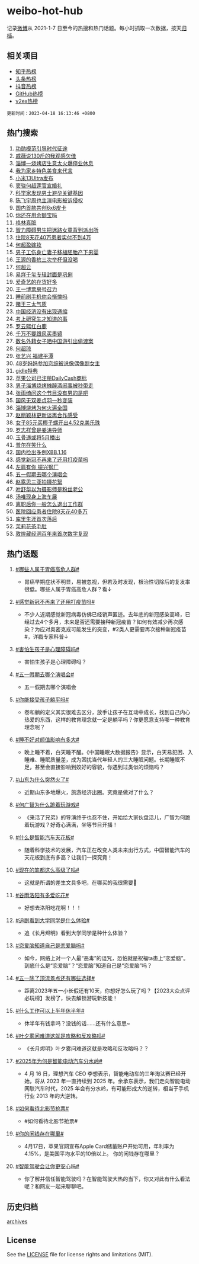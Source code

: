 # weibo-hot-hub

记录[微博](https://www.weibo.com)从 2021-1-7 日至今的热搜和热门话题。每小时抓取一次数据，按天[归档](archives)。

## 相关项目

- [知乎热榜](https://github.com/lonnyzhang423/zhihu-hot-hub)
- [头条热榜](https://github.com/lonnyzhang423/toutiao-hot-hub)
- [抖音热榜](https://github.com/lonnyzhang423/douyin-hot-hub)
- [GitHub热榜](https://github.com/lonnyzhang423/github-hot-hub)
- [v2ex热榜](https://github.com/lonnyzhang423/v2ex-hot-hub)


`更新时间：2023-04-18 16:13:46 +0800`

## 热门搜索

1. [功勋模范引导时代征途](https://m.weibo.cn/search?containerid=100103type%3D1%26t%3D10%26q%3D%23%E5%8A%9F%E5%8B%8B%E6%A8%A1%E8%8C%83%E5%BC%95%E5%AF%BC%E6%97%B6%E4%BB%A3%E5%BE%81%E9%80%94%23&stream_entry_id=51&isnewpage=1&extparam=seat%3D1%26stream_entry_id%3D51%26pos%3D0%26dgr%3D0%26c_type%3D51%26filter_type%3Drealtimehot%26cate%3D10103%26display_time%3D1681805625%26pre_seqid%3D168180562513292715562&luicode=10000011&lfid=106003type%253D25%2526t%253D3%2526disable_hot%253D1%2526filter_type%253Drealtimehot)
1. [戚薇说130斤的我观感欠佳](https://m.weibo.cn/search?containerid=100103type%3D1%26t%3D10%26q%3D%23%E6%88%9A%E8%96%87%E8%AF%B4130%E6%96%A4%E7%9A%84%E6%88%91%E8%A7%82%E6%84%9F%E6%AC%A0%E4%BD%B3%23&stream_entry_id=31&isnewpage=1&extparam=seat%3D1%26stream_entry_id%3D31%26realpos%3D1%26q%3D%2523%25E6%2588%259A%25E8%2596%2587%25E8%25AF%25B4130%25E6%2596%25A4%25E7%259A%2584%25E6%2588%2591%25E8%25A7%2582%25E6%2584%259F%25E6%25AC%25A0%25E4%25BD%25B3%2523%26dgr%3D0%26c_type%3D31%26filter_type%3Drealtimehot%26cate%3D5001%26lcate%3D5001%26pos%3D0%26band_rank%3D1%26flag%3D2%26display_time%3D1681805625%26pre_seqid%3D168180562513292715562&luicode=10000011&lfid=106003type%253D25%2526t%253D3%2526disable_hot%253D1%2526filter_type%253Drealtimehot)
1. [淄博一烧烤店生意太火爆停业休息](https://m.weibo.cn/search?containerid=100103type%3D1%26t%3D10%26q%3D%23%E6%B7%84%E5%8D%9A%E4%B8%80%E7%83%A7%E7%83%A4%E5%BA%97%E7%94%9F%E6%84%8F%E5%A4%AA%E7%81%AB%E7%88%86%E5%81%9C%E4%B8%9A%E4%BC%91%E6%81%AF%23&stream_entry_id=31&isnewpage=1&extparam=seat%3D1%26stream_entry_id%3D31%26realpos%3D2%26q%3D%2523%25E6%25B7%2584%25E5%258D%259A%25E4%25B8%2580%25E7%2583%25A7%25E7%2583%25A4%25E5%25BA%2597%25E7%2594%259F%25E6%2584%258F%25E5%25A4%25AA%25E7%2581%25AB%25E7%2588%2586%25E5%2581%259C%25E4%25B8%259A%25E4%25BC%2591%25E6%2581%25AF%2523%26dgr%3D0%26c_type%3D31%26filter_type%3Drealtimehot%26cate%3D5001%26lcate%3D5001%26pos%3D1%26band_rank%3D2%26flag%3D1%26display_time%3D1681805625%26pre_seqid%3D168180562513292715562&luicode=10000011&lfid=106003type%253D25%2526t%253D3%2526disable_hot%253D1%2526filter_type%253Drealtimehot)
1. [我为家乡特色美食来代言](https://m.weibo.cn/search?containerid=100103type%3D1%26t%3D10%26q%3D%23%E6%88%91%E4%B8%BA%E5%AE%B6%E4%B9%A1%E7%89%B9%E8%89%B2%E7%BE%8E%E9%A3%9F%E6%9D%A5%E4%BB%A3%E8%A8%80%23&stream_entry_id=31&isnewpage=1&extparam=seat%3D1%26stream_entry_id%3D31%26realpos%3D3%26q%3D%2523%25E6%2588%2591%25E4%25B8%25BA%25E5%25AE%25B6%25E4%25B9%25A1%25E7%2589%25B9%25E8%2589%25B2%25E7%25BE%258E%25E9%25A3%259F%25E6%259D%25A5%25E4%25BB%25A3%25E8%25A8%2580%2523%26dgr%3D0%26c_type%3D31%26filter_type%3Drealtimehot%26cate%3D5001%26lcate%3D5001%26pos%3D2%26band_rank%3D3%26flag%3D0%26display_time%3D1681805625%26pre_seqid%3D168180562513292715562&luicode=10000011&lfid=106003type%253D25%2526t%253D3%2526disable_hot%253D1%2526filter_type%253Drealtimehot)
1. [小米13Ultra发布](https://m.weibo.cn/search?containerid=100103type%3D1%26t%3D10%26q%3D%23%E5%B0%8F%E7%B1%B313Ultra%E5%8F%91%E5%B8%83%23&stream_entry_id=31&isnewpage=1&extparam=seat%3D1%26stream_entry_id%3D31%26adid%3D186473%26q%3D%2523%25E5%25B0%258F%25E7%25B1%25B313Ultra%25E5%258F%2591%25E5%25B8%2583%2523%26dgr%3D0%26c_type%3D31%26filter_type%3Drealtimehot%26cate%3D5001%26topic_ad%3D1%26lcate%3D5001%26pos%3D3%26band_rank%3D4%26display_time%3D1681805625%26pre_seqid%3D168180562513292715562&luicode=10000011&lfid=106003type%253D25%2526t%253D3%2526disable_hot%253D1%2526filter_type%253Drealtimehot)
1. [窦骁何超莲官宣婚礼](https://m.weibo.cn/search?containerid=100103type%3D1%26t%3D10%26q%3D%23%E7%AA%A6%E9%AA%81%E4%BD%95%E8%B6%85%E8%8E%B2%E5%AE%98%E5%AE%A3%E5%A9%9A%E7%A4%BC%23&stream_entry_id=31&isnewpage=1&extparam=seat%3D1%26stream_entry_id%3D31%26realpos%3D4%26q%3D%2523%25E7%25AA%25A6%25E9%25AA%2581%25E4%25BD%2595%25E8%25B6%2585%25E8%258E%25B2%25E5%25AE%2598%25E5%25AE%25A3%25E5%25A9%259A%25E7%25A4%25BC%2523%26dgr%3D0%26c_type%3D31%26filter_type%3Drealtimehot%26cate%3D5001%26lcate%3D5001%26pos%3D4%26band_rank%3D4%26flag%3D16%26display_time%3D1681805625%26pre_seqid%3D168180562513292715562&luicode=10000011&lfid=106003type%253D25%2526t%253D3%2526disable_hot%253D1%2526filter_type%253Drealtimehot)
1. [科学家发现男士避孕关键基因](https://m.weibo.cn/search?containerid=100103type%3D1%26t%3D10%26q%3D%23%E7%A7%91%E5%AD%A6%E5%AE%B6%E5%8F%91%E7%8E%B0%E7%94%B7%E5%A3%AB%E9%81%BF%E5%AD%95%E5%85%B3%E9%94%AE%E5%9F%BA%E5%9B%A0%23&stream_entry_id=31&isnewpage=1&extparam=seat%3D1%26stream_entry_id%3D31%26realpos%3D5%26q%3D%2523%25E7%25A7%2591%25E5%25AD%25A6%25E5%25AE%25B6%25E5%258F%2591%25E7%258E%25B0%25E7%2594%25B7%25E5%25A3%25AB%25E9%2581%25BF%25E5%25AD%2595%25E5%2585%25B3%25E9%2594%25AE%25E5%259F%25BA%25E5%259B%25A0%2523%26dgr%3D0%26c_type%3D31%26filter_type%3Drealtimehot%26cate%3D5001%26lcate%3D5001%26pos%3D5%26band_rank%3D5%26flag%3D1%26display_time%3D1681805625%26pre_seqid%3D168180562513292715562&luicode=10000011&lfid=106003type%253D25%2526t%253D3%2526disable_hot%253D1%2526filter_type%253Drealtimehot)
1. [陈飞宇周也主演电影被诉侵权](https://m.weibo.cn/search?containerid=100103type%3D1%26t%3D10%26q%3D%23%E9%99%88%E9%A3%9E%E5%AE%87%E5%91%A8%E4%B9%9F%E4%B8%BB%E6%BC%94%E7%94%B5%E5%BD%B1%E8%A2%AB%E8%AF%89%E4%BE%B5%E6%9D%83%23&stream_entry_id=31&isnewpage=1&extparam=seat%3D1%26stream_entry_id%3D31%26realpos%3D6%26q%3D%2523%25E9%2599%2588%25E9%25A3%259E%25E5%25AE%2587%25E5%2591%25A8%25E4%25B9%259F%25E4%25B8%25BB%25E6%25BC%2594%25E7%2594%25B5%25E5%25BD%25B1%25E8%25A2%25AB%25E8%25AF%2589%25E4%25BE%25B5%25E6%259D%2583%2523%26dgr%3D0%26c_type%3D31%26filter_type%3Drealtimehot%26cate%3D5001%26lcate%3D5001%26pos%3D6%26band_rank%3D6%26flag%3D1%26display_time%3D1681805625%26pre_seqid%3D168180562513292715562&luicode=10000011&lfid=106003type%253D25%2526t%253D3%2526disable_hot%253D1%2526filter_type%253Drealtimehot)
1. [国内首款共创6x6皮卡](https://m.weibo.cn/search?containerid=100103type%3D1%26t%3D10%26q%3D%23%E5%9B%BD%E5%86%85%E9%A6%96%E6%AC%BE%E5%85%B1%E5%88%9B6x6%E7%9A%AE%E5%8D%A1%23&stream_entry_id=31&isnewpage=1&extparam=seat%3D1%26stream_entry_id%3D31%26adid%3D186613%26q%3D%2523%25E5%259B%25BD%25E5%2586%2585%25E9%25A6%2596%25E6%25AC%25BE%25E5%2585%25B1%25E5%2588%259B6x6%25E7%259A%25AE%25E5%258D%25A1%2523%26dgr%3D0%26c_type%3D31%26filter_type%3Drealtimehot%26cate%3D5001%26topic_ad%3D1%26lcate%3D5001%26pos%3D7%26band_rank%3D7%26display_time%3D1681805625%26pre_seqid%3D168180562513292715562&luicode=10000011&lfid=106003type%253D25%2526t%253D3%2526disable_hot%253D1%2526filter_type%253Drealtimehot)
1. [你还在用余额宝吗](https://m.weibo.cn/search?containerid=100103type%3D1%26t%3D10%26q%3D%23%E4%BD%A0%E8%BF%98%E5%9C%A8%E7%94%A8%E4%BD%99%E9%A2%9D%E5%AE%9D%E5%90%97%23&stream_entry_id=31&isnewpage=1&extparam=seat%3D1%26stream_entry_id%3D31%26realpos%3D7%26q%3D%2523%25E4%25BD%25A0%25E8%25BF%2598%25E5%259C%25A8%25E7%2594%25A8%25E4%25BD%2599%25E9%25A2%259D%25E5%25AE%259D%25E5%2590%2597%2523%26dgr%3D0%26c_type%3D31%26filter_type%3Drealtimehot%26cate%3D5001%26lcate%3D5001%26pos%3D8%26band_rank%3D7%26flag%3D0%26display_time%3D1681805625%26pre_seqid%3D168180562513292715562&luicode=10000011&lfid=106003type%253D25%2526t%253D3%2526disable_hot%253D1%2526filter_type%253Drealtimehot)
1. [格林真脏](https://m.weibo.cn/search?containerid=100103type%3D1%26t%3D10%26q%3D%E6%A0%BC%E6%9E%97%E7%9C%9F%E8%84%8F&stream_entry_id=31&isnewpage=1&extparam=seat%3D1%26stream_entry_id%3D31%26realpos%3D8%26q%3D%25E6%25A0%25BC%25E6%259E%2597%25E7%259C%259F%25E8%2584%258F%26dgr%3D0%26c_type%3D31%26filter_type%3Drealtimehot%26cate%3D5001%26lcate%3D5001%26pos%3D9%26band_rank%3D8%26flag%3D0%26display_time%3D1681805625%26pre_seqid%3D168180562513292715562&luicode=10000011&lfid=106003type%253D25%2526t%253D3%2526disable_hot%253D1%2526filter_type%253Drealtimehot)
1. [智力障碍男生把迷路女童背到派出所](https://m.weibo.cn/search?containerid=100103type%3D1%26t%3D10%26q%3D%23%E6%99%BA%E5%8A%9B%E9%9A%9C%E7%A2%8D%E7%94%B7%E7%94%9F%E6%8A%8A%E8%BF%B7%E8%B7%AF%E5%A5%B3%E7%AB%A5%E8%83%8C%E5%88%B0%E6%B4%BE%E5%87%BA%E6%89%80%23&stream_entry_id=31&isnewpage=1&extparam=seat%3D1%26stream_entry_id%3D31%26realpos%3D9%26q%3D%2523%25E6%2599%25BA%25E5%258A%259B%25E9%259A%259C%25E7%25A2%258D%25E7%2594%25B7%25E7%2594%259F%25E6%258A%258A%25E8%25BF%25B7%25E8%25B7%25AF%25E5%25A5%25B3%25E7%25AB%25A5%25E8%2583%258C%25E5%2588%25B0%25E6%25B4%25BE%25E5%2587%25BA%25E6%2589%2580%2523%26dgr%3D0%26c_type%3D31%26filter_type%3Drealtimehot%26cate%3D5001%26lcate%3D5001%26pos%3D10%26band_rank%3D9%26flag%3D1%26display_time%3D1681805625%26pre_seqid%3D168180562513292715562&luicode=10000011&lfid=106003type%253D25%2526t%253D3%2526disable_hot%253D1%2526filter_type%253Drealtimehot)
1. [住院8天花40万患者实付不到4万](https://m.weibo.cn/search?containerid=100103type%3D1%26t%3D10%26q%3D%23%E4%BD%8F%E9%99%A28%E5%A4%A9%E8%8A%B140%E4%B8%87%E6%82%A3%E8%80%85%E5%AE%9E%E4%BB%98%E4%B8%8D%E5%88%B04%E4%B8%87%23&stream_entry_id=31&isnewpage=1&extparam=seat%3D1%26stream_entry_id%3D31%26realpos%3D10%26q%3D%2523%25E4%25BD%258F%25E9%2599%25A28%25E5%25A4%25A9%25E8%258A%25B140%25E4%25B8%2587%25E6%2582%25A3%25E8%2580%2585%25E5%25AE%259E%25E4%25BB%2598%25E4%25B8%258D%25E5%2588%25B04%25E4%25B8%2587%2523%26dgr%3D0%26c_type%3D31%26filter_type%3Drealtimehot%26cate%3D5001%26lcate%3D5001%26pos%3D11%26band_rank%3D10%26flag%3D1%26display_time%3D1681805625%26pre_seqid%3D168180562513292715562&luicode=10000011&lfid=106003type%253D25%2526t%253D3%2526disable_hot%253D1%2526filter_type%253Drealtimehot)
1. [何超盈嫁妆](https://m.weibo.cn/search?containerid=100103type%3D1%26t%3D10%26q%3D%E4%BD%95%E8%B6%85%E7%9B%88%E5%AB%81%E5%A6%86&stream_entry_id=31&isnewpage=1&extparam=seat%3D1%26stream_entry_id%3D31%26realpos%3D11%26q%3D%25E4%25BD%2595%25E8%25B6%2585%25E7%259B%2588%25E5%25AB%2581%25E5%25A6%2586%26dgr%3D0%26c_type%3D31%26filter_type%3Drealtimehot%26cate%3D5001%26lcate%3D5001%26pos%3D12%26band_rank%3D11%26flag%3D1%26display_time%3D1681805625%26pre_seqid%3D168180562513292715562&luicode=10000011&lfid=106003type%253D25%2526t%253D3%2526disable_hot%253D1%2526filter_type%253Drealtimehot)
1. [男子工伤身亡妻子移植胚胎产下男婴](https://m.weibo.cn/search?containerid=100103type%3D1%26t%3D10%26q%3D%23%E7%94%B7%E5%AD%90%E5%B7%A5%E4%BC%A4%E8%BA%AB%E4%BA%A1%E5%A6%BB%E5%AD%90%E7%A7%BB%E6%A4%8D%E8%83%9A%E8%83%8E%E4%BA%A7%E4%B8%8B%E7%94%B7%E5%A9%B4%23&stream_entry_id=31&isnewpage=1&extparam=seat%3D1%26stream_entry_id%3D31%26realpos%3D12%26q%3D%2523%25E7%2594%25B7%25E5%25AD%2590%25E5%25B7%25A5%25E4%25BC%25A4%25E8%25BA%25AB%25E4%25BA%25A1%25E5%25A6%25BB%25E5%25AD%2590%25E7%25A7%25BB%25E6%25A4%258D%25E8%2583%259A%25E8%2583%258E%25E4%25BA%25A7%25E4%25B8%258B%25E7%2594%25B7%25E5%25A9%25B4%2523%26dgr%3D0%26c_type%3D31%26filter_type%3Drealtimehot%26cate%3D5001%26lcate%3D5001%26pos%3D13%26band_rank%3D12%26flag%3D1%26display_time%3D1681805625%26pre_seqid%3D168180562513292715562&luicode=10000011&lfid=106003type%253D25%2526t%253D3%2526disable_hot%253D1%2526filter_type%253Drealtimehot)
1. [王源的香槟三次举杯但没喝](https://m.weibo.cn/search?containerid=100103type%3D1%26t%3D10%26q%3D%23%E7%8E%8B%E6%BA%90%E7%9A%84%E9%A6%99%E6%A7%9F%E4%B8%89%E6%AC%A1%E4%B8%BE%E6%9D%AF%E4%BD%86%E6%B2%A1%E5%96%9D%23&stream_entry_id=31&isnewpage=1&extparam=seat%3D1%26stream_entry_id%3D31%26realpos%3D13%26q%3D%2523%25E7%258E%258B%25E6%25BA%2590%25E7%259A%2584%25E9%25A6%2599%25E6%25A7%259F%25E4%25B8%2589%25E6%25AC%25A1%25E4%25B8%25BE%25E6%259D%25AF%25E4%25BD%2586%25E6%25B2%25A1%25E5%2596%259D%2523%26dgr%3D0%26c_type%3D31%26filter_type%3Drealtimehot%26cate%3D5001%26lcate%3D5001%26pos%3D14%26band_rank%3D13%26flag%3D1%26display_time%3D1681805625%26pre_seqid%3D168180562513292715562&luicode=10000011&lfid=106003type%253D25%2526t%253D3%2526disable_hot%253D1%2526filter_type%253Drealtimehot)
1. [何超云](https://m.weibo.cn/search?containerid=100103type%3D1%26t%3D10%26q%3D%E4%BD%95%E8%B6%85%E4%BA%91&stream_entry_id=31&isnewpage=1&extparam=seat%3D1%26stream_entry_id%3D31%26realpos%3D14%26q%3D%25E4%25BD%2595%25E8%25B6%2585%25E4%25BA%2591%26dgr%3D0%26c_type%3D31%26filter_type%3Drealtimehot%26cate%3D5001%26lcate%3D5001%26pos%3D15%26band_rank%3D14%26flag%3D1%26display_time%3D1681805625%26pre_seqid%3D168180562513292715562&luicode=10000011&lfid=106003type%253D25%2526t%253D3%2526disable_hot%253D1%2526filter_type%253Drealtimehot)
1. [易烊千玺专辑封面是巩俐](https://m.weibo.cn/search?containerid=100103type%3D1%26t%3D10%26q%3D%23%E6%98%93%E7%83%8A%E5%8D%83%E7%8E%BA%E4%B8%93%E8%BE%91%E5%B0%81%E9%9D%A2%E6%98%AF%E5%B7%A9%E4%BF%90%23&stream_entry_id=31&isnewpage=1&extparam=seat%3D1%26stream_entry_id%3D31%26realpos%3D15%26q%3D%2523%25E6%2598%2593%25E7%2583%258A%25E5%258D%2583%25E7%258E%25BA%25E4%25B8%2593%25E8%25BE%2591%25E5%25B0%2581%25E9%259D%25A2%25E6%2598%25AF%25E5%25B7%25A9%25E4%25BF%2590%2523%26dgr%3D0%26c_type%3D31%26filter_type%3Drealtimehot%26cate%3D5001%26lcate%3D5001%26pos%3D16%26band_rank%3D15%26flag%3D0%26display_time%3D1681805625%26pre_seqid%3D168180562513292715562&luicode=10000011&lfid=106003type%253D25%2526t%253D3%2526disable_hot%253D1%2526filter_type%253Drealtimehot)
1. [爱奇艺的存货好多](https://m.weibo.cn/search?containerid=100103type%3D1%26t%3D10%26q%3D%23%E7%88%B1%E5%A5%87%E8%89%BA%E7%9A%84%E5%AD%98%E8%B4%A7%E5%A5%BD%E5%A4%9A%23&stream_entry_id=31&isnewpage=1&extparam=seat%3D1%26stream_entry_id%3D31%26realpos%3D16%26q%3D%2523%25E7%2588%25B1%25E5%25A5%2587%25E8%2589%25BA%25E7%259A%2584%25E5%25AD%2598%25E8%25B4%25A7%25E5%25A5%25BD%25E5%25A4%259A%2523%26dgr%3D0%26c_type%3D31%26filter_type%3Drealtimehot%26cate%3D5001%26lcate%3D5001%26pos%3D17%26band_rank%3D16%26flag%3D1%26display_time%3D1681805625%26pre_seqid%3D168180562513292715562&luicode=10000011&lfid=106003type%253D25%2526t%253D3%2526disable_hot%253D1%2526filter_type%253Drealtimehot)
1. [王一博票房号召力](https://m.weibo.cn/search?containerid=100103type%3D1%26t%3D10%26q%3D%23%E7%8E%8B%E4%B8%80%E5%8D%9A%E7%A5%A8%E6%88%BF%E5%8F%B7%E5%8F%AC%E5%8A%9B%23&stream_entry_id=31&isnewpage=1&extparam=seat%3D1%26stream_entry_id%3D31%26realpos%3D17%26q%3D%2523%25E7%258E%258B%25E4%25B8%2580%25E5%258D%259A%25E7%25A5%25A8%25E6%2588%25BF%25E5%258F%25B7%25E5%258F%25AC%25E5%258A%259B%2523%26dgr%3D0%26c_type%3D31%26filter_type%3Drealtimehot%26cate%3D5001%26lcate%3D5001%26pos%3D18%26band_rank%3D17%26flag%3D1%26display_time%3D1681805625%26pre_seqid%3D168180562513292715562&luicode=10000011&lfid=106003type%253D25%2526t%253D3%2526disable_hot%253D1%2526filter_type%253Drealtimehot)
1. [睡前刷手机你会惭愧吗](https://m.weibo.cn/search?containerid=100103type%3D1%26t%3D10%26q%3D%23%E7%9D%A1%E5%89%8D%E5%88%B7%E6%89%8B%E6%9C%BA%E4%BD%A0%E4%BC%9A%E6%83%AD%E6%84%A7%E5%90%97%23&stream_entry_id=31&isnewpage=1&extparam=seat%3D1%26stream_entry_id%3D31%26realpos%3D18%26q%3D%2523%25E7%259D%25A1%25E5%2589%258D%25E5%2588%25B7%25E6%2589%258B%25E6%259C%25BA%25E4%25BD%25A0%25E4%25BC%259A%25E6%2583%25AD%25E6%2584%25A7%25E5%2590%2597%2523%26dgr%3D0%26c_type%3D31%26filter_type%3Drealtimehot%26cate%3D5001%26lcate%3D5001%26pos%3D19%26band_rank%3D18%26flag%3D1%26display_time%3D1681805625%26pre_seqid%3D168180562513292715562&luicode=10000011&lfid=106003type%253D25%2526t%253D3%2526disable_hot%253D1%2526filter_type%253Drealtimehot)
1. [赌王三太气质](https://m.weibo.cn/search?containerid=100103type%3D1%26t%3D10%26q%3D%E8%B5%8C%E7%8E%8B%E4%B8%89%E5%A4%AA%E6%B0%94%E8%B4%A8&stream_entry_id=31&isnewpage=1&extparam=seat%3D1%26stream_entry_id%3D31%26realpos%3D19%26q%3D%25E8%25B5%258C%25E7%258E%258B%25E4%25B8%2589%25E5%25A4%25AA%25E6%25B0%2594%25E8%25B4%25A8%26dgr%3D0%26c_type%3D31%26filter_type%3Drealtimehot%26cate%3D5001%26lcate%3D5001%26pos%3D20%26band_rank%3D19%26flag%3D2%26display_time%3D1681805625%26pre_seqid%3D168180562513292715562&luicode=10000011&lfid=106003type%253D25%2526t%253D3%2526disable_hot%253D1%2526filter_type%253Drealtimehot)
1. [中国经济没有出现通缩](https://m.weibo.cn/search?containerid=100103type%3D1%26t%3D10%26q%3D%23%E4%B8%AD%E5%9B%BD%E7%BB%8F%E6%B5%8E%E6%B2%A1%E6%9C%89%E5%87%BA%E7%8E%B0%E9%80%9A%E7%BC%A9%23&stream_entry_id=31&isnewpage=1&extparam=seat%3D1%26stream_entry_id%3D31%26realpos%3D20%26q%3D%2523%25E4%25B8%25AD%25E5%259B%25BD%25E7%25BB%258F%25E6%25B5%258E%25E6%25B2%25A1%25E6%259C%2589%25E5%2587%25BA%25E7%258E%25B0%25E9%2580%259A%25E7%25BC%25A9%2523%26dgr%3D0%26c_type%3D31%26filter_type%3Drealtimehot%26cate%3D5001%26lcate%3D5001%26pos%3D21%26band_rank%3D20%26flag%3D1%26display_time%3D1681805625%26pre_seqid%3D168180562513292715562&luicode=10000011&lfid=106003type%253D25%2526t%253D3%2526disable_hot%253D1%2526filter_type%253Drealtimehot)
1. [考上研究生才知道的事](https://m.weibo.cn/search?containerid=100103type%3D1%26t%3D10%26q%3D%23%E8%80%83%E4%B8%8A%E7%A0%94%E7%A9%B6%E7%94%9F%E6%89%8D%E7%9F%A5%E9%81%93%E7%9A%84%E4%BA%8B%23&stream_entry_id=31&isnewpage=1&extparam=seat%3D1%26stream_entry_id%3D31%26realpos%3D21%26q%3D%2523%25E8%2580%2583%25E4%25B8%258A%25E7%25A0%2594%25E7%25A9%25B6%25E7%2594%259F%25E6%2589%258D%25E7%259F%25A5%25E9%2581%2593%25E7%259A%2584%25E4%25BA%258B%2523%26dgr%3D0%26c_type%3D31%26filter_type%3Drealtimehot%26cate%3D5001%26lcate%3D5001%26pos%3D22%26band_rank%3D21%26flag%3D1%26display_time%3D1681805625%26pre_seqid%3D168180562513292715562&luicode=10000011&lfid=106003type%253D25%2526t%253D3%2526disable_hot%253D1%2526filter_type%253Drealtimehot)
1. [罗云熙扛白鹿](https://m.weibo.cn/search?containerid=100103type%3D1%26t%3D10%26q%3D%23%E7%BD%97%E4%BA%91%E7%86%99%E6%89%9B%E7%99%BD%E9%B9%BF%23&stream_entry_id=31&isnewpage=1&extparam=seat%3D1%26stream_entry_id%3D31%26realpos%3D22%26q%3D%2523%25E7%25BD%2597%25E4%25BA%2591%25E7%2586%2599%25E6%2589%259B%25E7%2599%25BD%25E9%25B9%25BF%2523%26dgr%3D0%26c_type%3D31%26filter_type%3Drealtimehot%26cate%3D5001%26lcate%3D5001%26pos%3D23%26band_rank%3D22%26flag%3D1%26display_time%3D1681805625%26pre_seqid%3D168180562513292715562&luicode=10000011&lfid=106003type%253D25%2526t%253D3%2526disable_hot%253D1%2526filter_type%253Drealtimehot)
1. [千万不要跟风买墨镜](https://m.weibo.cn/search?containerid=100103type%3D1%26t%3D10%26q%3D%23%E5%8D%83%E4%B8%87%E4%B8%8D%E8%A6%81%E8%B7%9F%E9%A3%8E%E4%B9%B0%E5%A2%A8%E9%95%9C%23&stream_entry_id=31&isnewpage=1&extparam=seat%3D1%26stream_entry_id%3D31%26realpos%3D23%26q%3D%2523%25E5%258D%2583%25E4%25B8%2587%25E4%25B8%258D%25E8%25A6%2581%25E8%25B7%259F%25E9%25A3%258E%25E4%25B9%25B0%25E5%25A2%25A8%25E9%2595%259C%2523%26dgr%3D0%26c_type%3D31%26filter_type%3Drealtimehot%26cate%3D5001%26lcate%3D5001%26pos%3D24%26band_rank%3D23%26flag%3D1%26display_time%3D1681805625%26pre_seqid%3D168180562513292715562&luicode=10000011&lfid=106003type%253D25%2526t%253D3%2526disable_hot%253D1%2526filter_type%253Drealtimehot)
1. [数名外籍女子晒中国游引出偷渡案](https://m.weibo.cn/search?containerid=100103type%3D1%26t%3D10%26q%3D%23%E6%95%B0%E5%90%8D%E5%A4%96%E7%B1%8D%E5%A5%B3%E5%AD%90%E6%99%92%E4%B8%AD%E5%9B%BD%E6%B8%B8%E5%BC%95%E5%87%BA%E5%81%B7%E6%B8%A1%E6%A1%88%23&stream_entry_id=31&isnewpage=1&extparam=seat%3D1%26stream_entry_id%3D31%26realpos%3D24%26q%3D%2523%25E6%2595%25B0%25E5%2590%258D%25E5%25A4%2596%25E7%25B1%258D%25E5%25A5%25B3%25E5%25AD%2590%25E6%2599%2592%25E4%25B8%25AD%25E5%259B%25BD%25E6%25B8%25B8%25E5%25BC%2595%25E5%2587%25BA%25E5%2581%25B7%25E6%25B8%25A1%25E6%25A1%2588%2523%26dgr%3D0%26c_type%3D31%26filter_type%3Drealtimehot%26cate%3D5001%26lcate%3D5001%26pos%3D25%26band_rank%3D24%26flag%3D0%26display_time%3D1681805625%26pre_seqid%3D168180562513292715562&luicode=10000011&lfid=106003type%253D25%2526t%253D3%2526disable_hot%253D1%2526filter_type%253Drealtimehot)
1. [何超琼](https://m.weibo.cn/search?containerid=100103type%3D1%26t%3D10%26q%3D%E4%BD%95%E8%B6%85%E7%90%BC&stream_entry_id=31&isnewpage=1&extparam=seat%3D1%26stream_entry_id%3D31%26realpos%3D25%26q%3D%25E4%25BD%2595%25E8%25B6%2585%25E7%2590%25BC%26dgr%3D0%26c_type%3D31%26filter_type%3Drealtimehot%26cate%3D5001%26lcate%3D5001%26pos%3D26%26band_rank%3D25%26flag%3D0%26display_time%3D1681805625%26pre_seqid%3D168180562513292715562&luicode=10000011&lfid=106003type%253D25%2526t%253D3%2526disable_hot%253D1%2526filter_type%253Drealtimehot)
1. [张艺兴 福建平潭](https://m.weibo.cn/search?containerid=100103type%3D1%26t%3D10%26q%3D%E5%BC%A0%E8%89%BA%E5%85%B4+%E7%A6%8F%E5%BB%BA%E5%B9%B3%E6%BD%AD&stream_entry_id=31&isnewpage=1&extparam=seat%3D1%26stream_entry_id%3D31%26realpos%3D26%26q%3D%25E5%25BC%25A0%25E8%2589%25BA%25E5%2585%25B4%2520%25E7%25A6%258F%25E5%25BB%25BA%25E5%25B9%25B3%25E6%25BD%25AD%26dgr%3D0%26c_type%3D31%26filter_type%3Drealtimehot%26cate%3D5001%26lcate%3D5001%26pos%3D27%26band_rank%3D26%26flag%3D0%26display_time%3D1681805625%26pre_seqid%3D168180562513292715562&luicode=10000011&lfid=106003type%253D25%2526t%253D3%2526disable_hot%253D1%2526filter_type%253Drealtimehot)
1. [48岁妈妈参加恋综被说像偶像剧女主](https://m.weibo.cn/search?containerid=100103type%3D1%26t%3D10%26q%3D%2348%E5%B2%81%E5%A6%88%E5%A6%88%E5%8F%82%E5%8A%A0%E6%81%8B%E7%BB%BC%E8%A2%AB%E8%AF%B4%E5%83%8F%E5%81%B6%E5%83%8F%E5%89%A7%E5%A5%B3%E4%B8%BB%23&stream_entry_id=31&isnewpage=1&extparam=seat%3D1%26stream_entry_id%3D31%26realpos%3D27%26q%3D%252348%25E5%25B2%2581%25E5%25A6%2588%25E5%25A6%2588%25E5%258F%2582%25E5%258A%25A0%25E6%2581%258B%25E7%25BB%25BC%25E8%25A2%25AB%25E8%25AF%25B4%25E5%2583%258F%25E5%2581%25B6%25E5%2583%258F%25E5%2589%25A7%25E5%25A5%25B3%25E4%25B8%25BB%2523%26dgr%3D0%26c_type%3D31%26filter_type%3Drealtimehot%26cate%3D5001%26lcate%3D5001%26pos%3D28%26band_rank%3D27%26flag%3D0%26display_time%3D1681805625%26pre_seqid%3D168180562513292715562&luicode=10000011&lfid=106003type%253D25%2526t%253D3%2526disable_hot%253D1%2526filter_type%253Drealtimehot)
1. [gidle特典](https://m.weibo.cn/search?containerid=100103type%3D1%26t%3D10%26q%3Dgidle%E7%89%B9%E5%85%B8&stream_entry_id=31&isnewpage=1&extparam=seat%3D1%26stream_entry_id%3D31%26realpos%3D28%26q%3Dgidle%25E7%2589%25B9%25E5%2585%25B8%26dgr%3D0%26c_type%3D31%26filter_type%3Drealtimehot%26cate%3D5001%26lcate%3D5001%26pos%3D29%26band_rank%3D28%26flag%3D1%26display_time%3D1681805625%26pre_seqid%3D168180562513292715562&luicode=10000011&lfid=106003type%253D25%2526t%253D3%2526disable_hot%253D1%2526filter_type%253Drealtimehot)
1. [苹果公司已注册DailyCash商标](https://m.weibo.cn/search?containerid=100103type%3D1%26t%3D10%26q%3D%23%E8%8B%B9%E6%9E%9C%E5%85%AC%E5%8F%B8%E5%B7%B2%E6%B3%A8%E5%86%8CDailyCash%E5%95%86%E6%A0%87%23&stream_entry_id=31&isnewpage=1&extparam=seat%3D1%26stream_entry_id%3D31%26realpos%3D29%26q%3D%2523%25E8%258B%25B9%25E6%259E%259C%25E5%2585%25AC%25E5%258F%25B8%25E5%25B7%25B2%25E6%25B3%25A8%25E5%2586%258CDailyCash%25E5%2595%2586%25E6%25A0%2587%2523%26dgr%3D0%26c_type%3D31%26filter_type%3Drealtimehot%26cate%3D5001%26lcate%3D5001%26pos%3D30%26band_rank%3D29%26flag%3D0%26display_time%3D1681805625%26pre_seqid%3D168180562513292715562&luicode=10000011&lfid=106003type%253D25%2526t%253D3%2526disable_hot%253D1%2526filter_type%253Drealtimehot)
1. [男子淄博烧烤摊醉酒闹事被秒带走](https://m.weibo.cn/search?containerid=100103type%3D1%26t%3D10%26q%3D%23%E7%94%B7%E5%AD%90%E6%B7%84%E5%8D%9A%E7%83%A7%E7%83%A4%E6%91%8A%E9%86%89%E9%85%92%E9%97%B9%E4%BA%8B%E8%A2%AB%E7%A7%92%E5%B8%A6%E8%B5%B0%23&stream_entry_id=31&isnewpage=1&extparam=seat%3D1%26stream_entry_id%3D31%26realpos%3D30%26q%3D%2523%25E7%2594%25B7%25E5%25AD%2590%25E6%25B7%2584%25E5%258D%259A%25E7%2583%25A7%25E7%2583%25A4%25E6%2591%258A%25E9%2586%2589%25E9%2585%2592%25E9%2597%25B9%25E4%25BA%258B%25E8%25A2%25AB%25E7%25A7%2592%25E5%25B8%25A6%25E8%25B5%25B0%2523%26dgr%3D0%26c_type%3D31%26filter_type%3Drealtimehot%26cate%3D5001%26lcate%3D5001%26pos%3D31%26band_rank%3D30%26flag%3D1%26display_time%3D1681805625%26pre_seqid%3D168180562513292715562&luicode=10000011&lfid=106003type%253D25%2526t%253D3%2526disable_hot%253D1%2526filter_type%253Drealtimehot)
1. [张雨绮问这个节目没有男的是吧](https://m.weibo.cn/search?containerid=100103type%3D1%26t%3D10%26q%3D%23%E5%BC%A0%E9%9B%A8%E7%BB%AE%E9%97%AE%E8%BF%99%E4%B8%AA%E8%8A%82%E7%9B%AE%E6%B2%A1%E6%9C%89%E7%94%B7%E7%9A%84%E6%98%AF%E5%90%A7%23&stream_entry_id=31&isnewpage=1&extparam=seat%3D1%26stream_entry_id%3D31%26realpos%3D31%26q%3D%2523%25E5%25BC%25A0%25E9%259B%25A8%25E7%25BB%25AE%25E9%2597%25AE%25E8%25BF%2599%25E4%25B8%25AA%25E8%258A%2582%25E7%259B%25AE%25E6%25B2%25A1%25E6%259C%2589%25E7%2594%25B7%25E7%259A%2584%25E6%2598%25AF%25E5%2590%25A7%2523%26dgr%3D0%26c_type%3D31%26filter_type%3Drealtimehot%26cate%3D5001%26lcate%3D5001%26pos%3D32%26band_rank%3D31%26flag%3D0%26display_time%3D1681805625%26pre_seqid%3D168180562513292715562&luicode=10000011&lfid=106003type%253D25%2526t%253D3%2526disable_hot%253D1%2526filter_type%253Drealtimehot)
1. [国风无双姜贞羽一秒变装](https://m.weibo.cn/search?containerid=100103type%3D1%26t%3D10%26q%3D%23%E5%9B%BD%E9%A3%8E%E6%97%A0%E5%8F%8C%E5%A7%9C%E8%B4%9E%E7%BE%BD%E4%B8%80%E7%A7%92%E5%8F%98%E8%A3%85%23&stream_entry_id=31&isnewpage=1&extparam=seat%3D1%26stream_entry_id%3D31%26realpos%3D32%26q%3D%2523%25E5%259B%25BD%25E9%25A3%258E%25E6%2597%25A0%25E5%258F%258C%25E5%25A7%259C%25E8%25B4%259E%25E7%25BE%25BD%25E4%25B8%2580%25E7%25A7%2592%25E5%258F%2598%25E8%25A3%2585%2523%26dgr%3D0%26c_type%3D31%26filter_type%3Drealtimehot%26cate%3D5001%26lcate%3D5001%26pos%3D33%26band_rank%3D32%26flag%3D1%26display_time%3D1681805625%26pre_seqid%3D168180562513292715562&luicode=10000011&lfid=106003type%253D25%2526t%253D3%2526disable_hot%253D1%2526filter_type%253Drealtimehot)
1. [淄博烧烤为何火遍全国](https://m.weibo.cn/search?containerid=100103type%3D1%26t%3D10%26q%3D%23%E6%B7%84%E5%8D%9A%E7%83%A7%E7%83%A4%E4%B8%BA%E4%BD%95%E7%81%AB%E9%81%8D%E5%85%A8%E5%9B%BD%23&stream_entry_id=31&isnewpage=1&extparam=seat%3D1%26stream_entry_id%3D31%26realpos%3D33%26q%3D%2523%25E6%25B7%2584%25E5%258D%259A%25E7%2583%25A7%25E7%2583%25A4%25E4%25B8%25BA%25E4%25BD%2595%25E7%2581%25AB%25E9%2581%258D%25E5%2585%25A8%25E5%259B%25BD%2523%26dgr%3D0%26c_type%3D31%26filter_type%3Drealtimehot%26cate%3D5001%26lcate%3D5001%26pos%3D34%26band_rank%3D33%26flag%3D1%26display_time%3D1681805625%26pre_seqid%3D168180562513292715562&luicode=10000011&lfid=106003type%253D25%2526t%253D3%2526disable_hot%253D1%2526filter_type%253Drealtimehot)
1. [赵丽颖林更新谈再合作感受](https://m.weibo.cn/search?containerid=100103type%3D1%26t%3D10%26q%3D%23%E8%B5%B5%E4%B8%BD%E9%A2%96%E6%9E%97%E6%9B%B4%E6%96%B0%E8%B0%88%E5%86%8D%E5%90%88%E4%BD%9C%E6%84%9F%E5%8F%97%23&stream_entry_id=31&isnewpage=1&extparam=seat%3D1%26stream_entry_id%3D31%26realpos%3D34%26q%3D%2523%25E8%25B5%25B5%25E4%25B8%25BD%25E9%25A2%2596%25E6%259E%2597%25E6%259B%25B4%25E6%2596%25B0%25E8%25B0%2588%25E5%2586%258D%25E5%2590%2588%25E4%25BD%259C%25E6%2584%259F%25E5%258F%2597%2523%26dgr%3D0%26c_type%3D31%26filter_type%3Drealtimehot%26cate%3D5001%26lcate%3D5001%26pos%3D35%26band_rank%3D34%26flag%3D0%26display_time%3D1681805625%26pre_seqid%3D168180562513292715562&luicode=10000011&lfid=106003type%253D25%2526t%253D3%2526disable_hot%253D1%2526filter_type%253Drealtimehot)
1. [女子85元买椰子螺开出4.52克美乐珠](https://m.weibo.cn/search?containerid=100103type%3D1%26t%3D10%26q%3D%23%E5%A5%B3%E5%AD%9085%E5%85%83%E4%B9%B0%E6%A4%B0%E5%AD%90%E8%9E%BA%E5%BC%80%E5%87%BA4.52%E5%85%8B%E7%BE%8E%E4%B9%90%E7%8F%A0%23&stream_entry_id=31&isnewpage=1&extparam=seat%3D1%26stream_entry_id%3D31%26realpos%3D35%26q%3D%2523%25E5%25A5%25B3%25E5%25AD%259085%25E5%2585%2583%25E4%25B9%25B0%25E6%25A4%25B0%25E5%25AD%2590%25E8%259E%25BA%25E5%25BC%2580%25E5%2587%25BA4.52%25E5%2585%258B%25E7%25BE%258E%25E4%25B9%2590%25E7%258F%25A0%2523%26dgr%3D0%26c_type%3D31%26filter_type%3Drealtimehot%26cate%3D5001%26lcate%3D5001%26pos%3D36%26band_rank%3D35%26flag%3D0%26display_time%3D1681805625%26pre_seqid%3D168180562513292715562&luicode=10000011&lfid=106003type%253D25%2526t%253D3%2526disable_hot%253D1%2526filter_type%253Drealtimehot)
1. [罗志祥曾是姜涛导师](https://m.weibo.cn/search?containerid=100103type%3D1%26t%3D10%26q%3D%23%E7%BD%97%E5%BF%97%E7%A5%A5%E6%9B%BE%E6%98%AF%E5%A7%9C%E6%B6%9B%E5%AF%BC%E5%B8%88%23&stream_entry_id=31&isnewpage=1&extparam=seat%3D1%26stream_entry_id%3D31%26realpos%3D36%26q%3D%2523%25E7%25BD%2597%25E5%25BF%2597%25E7%25A5%25A5%25E6%259B%25BE%25E6%2598%25AF%25E5%25A7%259C%25E6%25B6%259B%25E5%25AF%25BC%25E5%25B8%2588%2523%26dgr%3D0%26c_type%3D31%26filter_type%3Drealtimehot%26cate%3D5001%26lcate%3D5001%26pos%3D37%26band_rank%3D36%26flag%3D1%26display_time%3D1681805625%26pre_seqid%3D168180562513292715562&luicode=10000011&lfid=106003type%253D25%2526t%253D3%2526disable_hot%253D1%2526filter_type%253Drealtimehot)
1. [玉骨遥或将5月播出](https://m.weibo.cn/search?containerid=100103type%3D1%26t%3D10%26q%3D%23%E7%8E%89%E9%AA%A8%E9%81%A5%E6%88%96%E5%B0%865%E6%9C%88%E6%92%AD%E5%87%BA%23&stream_entry_id=31&isnewpage=1&extparam=seat%3D1%26stream_entry_id%3D31%26realpos%3D37%26q%3D%2523%25E7%258E%2589%25E9%25AA%25A8%25E9%2581%25A5%25E6%2588%2596%25E5%25B0%25865%25E6%259C%2588%25E6%2592%25AD%25E5%2587%25BA%2523%26dgr%3D0%26c_type%3D31%26filter_type%3Drealtimehot%26cate%3D5001%26lcate%3D5001%26pos%3D38%26band_rank%3D37%26flag%3D0%26display_time%3D1681805625%26pre_seqid%3D168180562513292715562&luicode=10000011&lfid=106003type%253D25%2526t%253D3%2526disable_hot%253D1%2526filter_type%253Drealtimehot)
1. [普尔在笑什么](https://m.weibo.cn/search?containerid=100103type%3D1%26t%3D10%26q%3D%E6%99%AE%E5%B0%94%E5%9C%A8%E7%AC%91%E4%BB%80%E4%B9%88&stream_entry_id=31&isnewpage=1&extparam=seat%3D1%26stream_entry_id%3D31%26realpos%3D38%26q%3D%25E6%2599%25AE%25E5%25B0%2594%25E5%259C%25A8%25E7%25AC%2591%25E4%25BB%2580%25E4%25B9%2588%26dgr%3D0%26c_type%3D31%26filter_type%3Drealtimehot%26cate%3D5001%26lcate%3D5001%26pos%3D39%26band_rank%3D38%26flag%3D0%26display_time%3D1681805625%26pre_seqid%3D168180562513292715562&luicode=10000011&lfid=106003type%253D25%2526t%253D3%2526disable_hot%253D1%2526filter_type%253Drealtimehot)
1. [国内检出多例XBB.1.16](https://m.weibo.cn/search?containerid=100103type%3D1%26t%3D10%26q%3D%23%E5%9B%BD%E5%86%85%E6%A3%80%E5%87%BA%E5%A4%9A%E4%BE%8BXBB.1.16%23&stream_entry_id=31&isnewpage=1&extparam=seat%3D1%26stream_entry_id%3D31%26realpos%3D39%26q%3D%2523%25E5%259B%25BD%25E5%2586%2585%25E6%25A3%2580%25E5%2587%25BA%25E5%25A4%259A%25E4%25BE%258BXBB.1.16%2523%26dgr%3D0%26c_type%3D31%26filter_type%3Drealtimehot%26cate%3D5001%26lcate%3D5001%26pos%3D40%26band_rank%3D39%26flag%3D0%26display_time%3D1681805625%26pre_seqid%3D168180562513292715562&luicode=10000011&lfid=106003type%253D25%2526t%253D3%2526disable_hot%253D1%2526filter_type%253Drealtimehot)
1. [感觉新冠不再来了还用打疫苗吗](https://m.weibo.cn/search?containerid=100103type%3D1%26t%3D10%26q%3D%23%E6%84%9F%E8%A7%89%E6%96%B0%E5%86%A0%E4%B8%8D%E5%86%8D%E6%9D%A5%E4%BA%86%E8%BF%98%E7%94%A8%E6%89%93%E7%96%AB%E8%8B%97%E5%90%97%23&stream_entry_id=31&isnewpage=1&extparam=seat%3D1%26stream_entry_id%3D31%26realpos%3D40%26q%3D%2523%25E6%2584%259F%25E8%25A7%2589%25E6%2596%25B0%25E5%2586%25A0%25E4%25B8%258D%25E5%2586%258D%25E6%259D%25A5%25E4%25BA%2586%25E8%25BF%2598%25E7%2594%25A8%25E6%2589%2593%25E7%2596%25AB%25E8%258B%2597%25E5%2590%2597%2523%26dgr%3D0%26c_type%3D31%26filter_type%3Drealtimehot%26cate%3D5001%26lcate%3D5001%26pos%3D41%26band_rank%3D40%26flag%3D0%26display_time%3D1681805625%26pre_seqid%3D168180562513292715562&luicode=10000011&lfid=106003type%253D25%2526t%253D3%2526disable_hot%253D1%2526filter_type%253Drealtimehot)
1. [左肩有你 振兴钢厂](https://m.weibo.cn/search?containerid=100103type%3D1%26t%3D10%26q%3D%E5%B7%A6%E8%82%A9%E6%9C%89%E4%BD%A0+%E6%8C%AF%E5%85%B4%E9%92%A2%E5%8E%82&stream_entry_id=31&isnewpage=1&extparam=seat%3D1%26stream_entry_id%3D31%26realpos%3D41%26q%3D%25E5%25B7%25A6%25E8%2582%25A9%25E6%259C%2589%25E4%25BD%25A0%2520%25E6%258C%25AF%25E5%2585%25B4%25E9%2592%25A2%25E5%258E%2582%26dgr%3D0%26c_type%3D31%26filter_type%3Drealtimehot%26cate%3D5001%26lcate%3D5001%26pos%3D42%26band_rank%3D41%26flag%3D0%26display_time%3D1681805625%26pre_seqid%3D168180562513292715562&luicode=10000011&lfid=106003type%253D25%2526t%253D3%2526disable_hot%253D1%2526filter_type%253Drealtimehot)
1. [五一假期去哪个演唱会](https://m.weibo.cn/search?containerid=100103type%3D1%26t%3D10%26q%3D%23%E4%BA%94%E4%B8%80%E5%81%87%E6%9C%9F%E5%8E%BB%E5%93%AA%E4%B8%AA%E6%BC%94%E5%94%B1%E4%BC%9A%23&stream_entry_id=31&isnewpage=1&extparam=seat%3D1%26stream_entry_id%3D31%26realpos%3D42%26q%3D%2523%25E4%25BA%2594%25E4%25B8%2580%25E5%2581%2587%25E6%259C%259F%25E5%258E%25BB%25E5%2593%25AA%25E4%25B8%25AA%25E6%25BC%2594%25E5%2594%25B1%25E4%25BC%259A%2523%26dgr%3D0%26c_type%3D31%26filter_type%3Drealtimehot%26cate%3D5001%26lcate%3D5001%26pos%3D43%26band_rank%3D42%26flag%3D1%26display_time%3D1681805625%26pre_seqid%3D168180562513292715562&luicode=10000011&lfid=106003type%253D25%2526t%253D3%2526disable_hot%253D1%2526filter_type%253Drealtimehot)
1. [赵露思三亚拍摄花絮](https://m.weibo.cn/search?containerid=100103type%3D1%26t%3D10%26q%3D%23%E8%B5%B5%E9%9C%B2%E6%80%9D%E4%B8%89%E4%BA%9A%E6%8B%8D%E6%91%84%E8%8A%B1%E7%B5%AE%23&stream_entry_id=31&isnewpage=1&extparam=seat%3D1%26stream_entry_id%3D31%26realpos%3D43%26q%3D%2523%25E8%25B5%25B5%25E9%259C%25B2%25E6%2580%259D%25E4%25B8%2589%25E4%25BA%259A%25E6%258B%258D%25E6%2591%2584%25E8%258A%25B1%25E7%25B5%25AE%2523%26dgr%3D0%26c_type%3D31%26filter_type%3Drealtimehot%26cate%3D5001%26lcate%3D5001%26pos%3D44%26band_rank%3D43%26flag%3D0%26display_time%3D1681805625%26pre_seqid%3D168180562513292715562&luicode=10000011&lfid=106003type%253D25%2526t%253D3%2526disable_hot%253D1%2526filter_type%253Drealtimehot)
1. [叶舒华以为摄影师是粉丝老公](https://m.weibo.cn/search?containerid=100103type%3D1%26t%3D10%26q%3D%23%E5%8F%B6%E8%88%92%E5%8D%8E%E4%BB%A5%E4%B8%BA%E6%91%84%E5%BD%B1%E5%B8%88%E6%98%AF%E7%B2%89%E4%B8%9D%E8%80%81%E5%85%AC%23&stream_entry_id=31&isnewpage=1&extparam=seat%3D1%26stream_entry_id%3D31%26realpos%3D44%26q%3D%2523%25E5%258F%25B6%25E8%2588%2592%25E5%258D%258E%25E4%25BB%25A5%25E4%25B8%25BA%25E6%2591%2584%25E5%25BD%25B1%25E5%25B8%2588%25E6%2598%25AF%25E7%25B2%2589%25E4%25B8%259D%25E8%2580%2581%25E5%2585%25AC%2523%26dgr%3D0%26c_type%3D31%26filter_type%3Drealtimehot%26cate%3D5001%26lcate%3D5001%26pos%3D45%26band_rank%3D44%26flag%3D1%26display_time%3D1681805625%26pre_seqid%3D168180562513292715562&luicode=10000011&lfid=106003type%253D25%2526t%253D3%2526disable_hot%253D1%2526filter_type%253Drealtimehot)
1. [汤唯现身上海车展](https://m.weibo.cn/search?containerid=100103type%3D1%26t%3D10%26q%3D%23%E6%B1%A4%E5%94%AF%E7%8E%B0%E8%BA%AB%E4%B8%8A%E6%B5%B7%E8%BD%A6%E5%B1%95%23&stream_entry_id=31&isnewpage=1&extparam=seat%3D1%26stream_entry_id%3D31%26realpos%3D45%26q%3D%2523%25E6%25B1%25A4%25E5%2594%25AF%25E7%258E%25B0%25E8%25BA%25AB%25E4%25B8%258A%25E6%25B5%25B7%25E8%25BD%25A6%25E5%25B1%2595%2523%26dgr%3D0%26c_type%3D31%26filter_type%3Drealtimehot%26cate%3D5001%26lcate%3D5001%26pos%3D46%26band_rank%3D45%26flag%3D1%26display_time%3D1681805625%26pre_seqid%3D168180562513292715562&luicode=10000011&lfid=106003type%253D25%2526t%253D3%2526disable_hot%253D1%2526filter_type%253Drealtimehot)
1. [离职后你一般怎么退出工作群](https://m.weibo.cn/search?containerid=100103type%3D1%26t%3D10%26q%3D%23%E7%A6%BB%E8%81%8C%E5%90%8E%E4%BD%A0%E4%B8%80%E8%88%AC%E6%80%8E%E4%B9%88%E9%80%80%E5%87%BA%E5%B7%A5%E4%BD%9C%E7%BE%A4%23&stream_entry_id=31&isnewpage=1&extparam=seat%3D1%26stream_entry_id%3D31%26realpos%3D46%26q%3D%2523%25E7%25A6%25BB%25E8%2581%258C%25E5%2590%258E%25E4%25BD%25A0%25E4%25B8%2580%25E8%2588%25AC%25E6%2580%258E%25E4%25B9%2588%25E9%2580%2580%25E5%2587%25BA%25E5%25B7%25A5%25E4%25BD%259C%25E7%25BE%25A4%2523%26dgr%3D0%26c_type%3D31%26filter_type%3Drealtimehot%26cate%3D5001%26lcate%3D5001%26pos%3D47%26band_rank%3D46%26flag%3D0%26display_time%3D1681805625%26pre_seqid%3D168180562513292715562&luicode=10000011&lfid=106003type%253D25%2526t%253D3%2526disable_hot%253D1%2526filter_type%253Drealtimehot)
1. [医院回应患者住院8天花40多万](https://m.weibo.cn/search?containerid=100103type%3D1%26t%3D10%26q%3D%23%E5%8C%BB%E9%99%A2%E5%9B%9E%E5%BA%94%E6%82%A3%E8%80%85%E4%BD%8F%E9%99%A28%E5%A4%A9%E8%8A%B140%E5%A4%9A%E4%B8%87%23&stream_entry_id=31&isnewpage=1&extparam=seat%3D1%26stream_entry_id%3D31%26realpos%3D47%26q%3D%2523%25E5%258C%25BB%25E9%2599%25A2%25E5%259B%259E%25E5%25BA%2594%25E6%2582%25A3%25E8%2580%2585%25E4%25BD%258F%25E9%2599%25A28%25E5%25A4%25A9%25E8%258A%25B140%25E5%25A4%259A%25E4%25B8%2587%2523%26dgr%3D0%26c_type%3D31%26filter_type%3Drealtimehot%26cate%3D5001%26lcate%3D5001%26pos%3D48%26band_rank%3D47%26flag%3D1%26display_time%3D1681805625%26pre_seqid%3D168180562513292715562&luicode=10000011&lfid=106003type%253D25%2526t%253D3%2526disable_hot%253D1%2526filter_type%253Drealtimehot)
1. [库里生涯首次落后](https://m.weibo.cn/search?containerid=100103type%3D1%26t%3D10%26q%3D%E5%BA%93%E9%87%8C%E7%94%9F%E6%B6%AF%E9%A6%96%E6%AC%A1%E8%90%BD%E5%90%8E&stream_entry_id=31&isnewpage=1&extparam=seat%3D1%26stream_entry_id%3D31%26realpos%3D48%26q%3D%25E5%25BA%2593%25E9%2587%258C%25E7%2594%259F%25E6%25B6%25AF%25E9%25A6%2596%25E6%25AC%25A1%25E8%2590%25BD%25E5%2590%258E%26dgr%3D0%26c_type%3D31%26filter_type%3Drealtimehot%26cate%3D5001%26lcate%3D5001%26pos%3D49%26band_rank%3D48%26flag%3D0%26display_time%3D1681805625%26pre_seqid%3D168180562513292715562&luicode=10000011&lfid=106003type%253D25%2526t%253D3%2526disable_hot%253D1%2526filter_type%253Drealtimehot)
1. [茉莉花茶毛肚](https://m.weibo.cn/search?containerid=100103type%3D1%26t%3D10%26q%3D%E8%8C%89%E8%8E%89%E8%8A%B1%E8%8C%B6%E6%AF%9B%E8%82%9A&stream_entry_id=31&isnewpage=1&extparam=seat%3D1%26stream_entry_id%3D31%26realpos%3D49%26q%3D%25E8%258C%2589%25E8%258E%2589%25E8%258A%25B1%25E8%258C%25B6%25E6%25AF%259B%25E8%2582%259A%26dgr%3D0%26c_type%3D31%26filter_type%3Drealtimehot%26cate%3D5001%26lcate%3D5001%26pos%3D50%26band_rank%3D49%26flag%3D0%26display_time%3D1681805625%26pre_seqid%3D168180562513292715562&luicode=10000011&lfid=106003type%253D25%2526t%253D3%2526disable_hot%253D1%2526filter_type%253Drealtimehot)
1. [敦煌藏经洞百年来首次数字复现](https://m.weibo.cn/search?containerid=100103type%3D1%26t%3D10%26q%3D%23%E6%95%A6%E7%85%8C%E8%97%8F%E7%BB%8F%E6%B4%9E%E7%99%BE%E5%B9%B4%E6%9D%A5%E9%A6%96%E6%AC%A1%E6%95%B0%E5%AD%97%E5%A4%8D%E7%8E%B0%23&stream_entry_id=31&isnewpage=1&extparam=seat%3D1%26stream_entry_id%3D31%26realpos%3D50%26q%3D%2523%25E6%2595%25A6%25E7%2585%258C%25E8%2597%258F%25E7%25BB%258F%25E6%25B4%259E%25E7%2599%25BE%25E5%25B9%25B4%25E6%259D%25A5%25E9%25A6%2596%25E6%25AC%25A1%25E6%2595%25B0%25E5%25AD%2597%25E5%25A4%258D%25E7%258E%25B0%2523%26dgr%3D0%26c_type%3D31%26filter_type%3Drealtimehot%26cate%3D5001%26lcate%3D5001%26pos%3D51%26band_rank%3D50%26flag%3D1%26display_time%3D1681805625%26pre_seqid%3D168180562513292715562&luicode=10000011&lfid=106003type%253D25%2526t%253D3%2526disable_hot%253D1%2526filter_type%253Drealtimehot)

## 热门话题

1. [#哪些人属于胃癌高危人群#](https://m.weibo.cn/search?containerid=231522type%3D1%26t%3D10%26q%3D%23%E5%93%AA%E4%BA%9B%E4%BA%BA%E5%B1%9E%E4%BA%8E%E8%83%83%E7%99%8C%E9%AB%98%E5%8D%B1%E4%BA%BA%E7%BE%A4%23&stream_entry_id=128&isnewpage=1&extparam=seat%3D1%26cate%3D5004%26pos%3D1-0-0%26lcate%3D5004%26dgr%3D0%26c_type%3D128%26unitid%3D1681781840842%26display_time%3D1681805625%26pre_seqid%3D168180562599703241459&luicode=10000011&lfid=231648_-_4)
    - 胃癌早期症状不明显，易被忽视，但若及时发现，根治性切除后的复发率很低。哪些人属于胃癌高危人群？看↓

1. [#感觉新冠不再来了还用打疫苗吗#](https://m.weibo.cn/search?containerid=231522type%3D1%26t%3D10%26q%3D%23%E6%84%9F%E8%A7%89%E6%96%B0%E5%86%A0%E4%B8%8D%E5%86%8D%E6%9D%A5%E4%BA%86%E8%BF%98%E7%94%A8%E6%89%93%E7%96%AB%E8%8B%97%E5%90%97%23&stream_entry_id=128&isnewpage=1&extparam=seat%3D1%26cate%3D5004%26pos%3D1-0-1%26lcate%3D5004%26dgr%3D0%26c_type%3D128%26unitid%3D1681777933334%26display_time%3D1681805625%26pre_seqid%3D168180562599703241459&luicode=10000011&lfid=231648_-_4)
    - 不少人近期感觉新冠病毒仿佛已经销声匿迹。去年底的新冠感染高峰，已经过去4个多月，未来是否还需要接种新冠疫苗？如何有效减少再次感染？为应对奥密克戎可能发生的突变，#2类人更需要再次接种新冠疫苗#，详戳专家科普↓  ​​​

1. [#害怕生孩子是心理障碍吗#](https://m.weibo.cn/search?containerid=231522type%3D1%26t%3D10%26q%3D%23%E5%AE%B3%E6%80%95%E7%94%9F%E5%AD%A9%E5%AD%90%E6%98%AF%E5%BF%83%E7%90%86%E9%9A%9C%E7%A2%8D%E5%90%97%23&stream_entry_id=128&isnewpage=1&extparam=seat%3D1%26cate%3D5004%26pos%3D1-0-2%26lcate%3D5004%26dgr%3D0%26c_type%3D128%26unitid%3D1681735960880%26display_time%3D1681805625%26pre_seqid%3D168180562599703241459&luicode=10000011&lfid=231648_-_4)
    - 害怕生孩子是心理障碍吗？

1. [#五一假期去哪个演唱会#](https://m.weibo.cn/search?containerid=231522type%3D1%26t%3D10%26q%3D%23%E4%BA%94%E4%B8%80%E5%81%87%E6%9C%9F%E5%8E%BB%E5%93%AA%E4%B8%AA%E6%BC%94%E5%94%B1%E4%BC%9A%23&stream_entry_id=128&isnewpage=1&extparam=seat%3D1%26cate%3D5004%26pos%3D1-0-3%26lcate%3D5004%26dgr%3D0%26c_type%3D128%26unitid%3D1681799570313%26display_time%3D1681805625%26pre_seqid%3D168180562599703241459&luicode=10000011&lfid=231648_-_4)
    - 五一假期去哪个演唱会

1. [#你能接受孩子躺平吗#](https://m.weibo.cn/search?containerid=231522type%3D1%26t%3D10%26q%3D%23%E4%BD%A0%E8%83%BD%E6%8E%A5%E5%8F%97%E5%AD%A9%E5%AD%90%E8%BA%BA%E5%B9%B3%E5%90%97%23&stream_entry_id=128&isnewpage=1&extparam=seat%3D1%26cate%3D5004%26pos%3D1-0-4%26lcate%3D5004%26dgr%3D0%26c_type%3D128%26unitid%3D1681800764821%26display_time%3D1681805625%26pre_seqid%3D168180562599703241459&luicode=10000011&lfid=231648_-_4)
    - 卷和躺的定义其实很难去区分，放手让孩子在互动中成长，找到自己内心热爱的东西，这样的教育理念就一定是躺平吗？你更愿意支持哪一种教育理念呢？

1. [#睡不好对颜值影响有多大#](https://m.weibo.cn/search?containerid=231522type%3D1%26t%3D10%26q%3D%23%E7%9D%A1%E4%B8%8D%E5%A5%BD%E5%AF%B9%E9%A2%9C%E5%80%BC%E5%BD%B1%E5%93%8D%E6%9C%89%E5%A4%9A%E5%A4%A7%23&stream_entry_id=128&isnewpage=1&extparam=seat%3D1%26cate%3D5004%26pos%3D1-0-5%26lcate%3D5004%26dgr%3D0%26c_type%3D128%26unitid%3D1681721226595%26display_time%3D1681805625%26pre_seqid%3D168180562599703241459&luicode=10000011&lfid=231648_-_4)
    - 晚上睡不着，白天睡不醒。《中国睡眠大数据报告》显示，白天易犯困、入睡难、睡眠质量差，成为困扰当代年轻人的三大睡眠问题。长期睡眠不足，甚至会直接影响到姣好的容貌，你遇到过类似的烦恼吗？

1. [#山东为什么突然火了#](https://m.weibo.cn/search?containerid=231522type%3D1%26t%3D10%26q%3D%23%E5%B1%B1%E4%B8%9C%E4%B8%BA%E4%BB%80%E4%B9%88%E7%AA%81%E7%84%B6%E7%81%AB%E4%BA%86%23&stream_entry_id=128&isnewpage=1&extparam=seat%3D1%26cate%3D5004%26pos%3D1-0-6%26lcate%3D5004%26dgr%3D0%26c_type%3D128%26unitid%3D1681785743350%26display_time%3D1681805625%26pre_seqid%3D168180562599703241459&luicode=10000011&lfid=231648_-_4)
    - 近期山东多地爆火，旅游经济出圈。究竟是做对了什么？

1. [#何广智为什么跪着玩游戏#](https://m.weibo.cn/search?containerid=231522type%3D1%26t%3D10%26q%3D%23%E4%BD%95%E5%B9%BF%E6%99%BA%E4%B8%BA%E4%BB%80%E4%B9%88%E8%B7%AA%E7%9D%80%E7%8E%A9%E6%B8%B8%E6%88%8F%23&stream_entry_id=128&isnewpage=1&extparam=seat%3D1%26cate%3D5004%26pos%3D1-0-7%26lcate%3D5004%26dgr%3D0%26c_type%3D128%26unitid%3D1681796247551%26display_time%3D1681805625%26pre_seqid%3D168180562599703241459&luicode=10000011&lfid=231648_-_4)
    - 《来活了兄弟》的导演终于也忍不住，开始给大家伙盘活儿，广智为何跪着玩游戏？好奇心满满，坐等节目开播！

1. [#什么是智能汽车天花板#](https://m.weibo.cn/search?containerid=231522type%3D1%26t%3D10%26q%3D%23%E4%BB%80%E4%B9%88%E6%98%AF%E6%99%BA%E8%83%BD%E6%B1%BD%E8%BD%A6%E5%A4%A9%E8%8A%B1%E6%9D%BF%23&stream_entry_id=128&isnewpage=1&extparam=seat%3D1%26cate%3D5004%26pos%3D1-0-8%26lcate%3D5004%26dgr%3D0%26c_type%3D128%26unitid%3D1681725432965%26display_time%3D1681805625%26pre_seqid%3D168180562599703241459&luicode=10000011&lfid=231648_-_4)
    - 随着科学技术的发展，汽车正在改变人类未来出行方式，中国智能汽车的天花板到底有多高？让我们一探究竟！

1. [#现在的笔都这么高级了吗#](https://m.weibo.cn/search?containerid=231522type%3D1%26t%3D10%26q%3D%23%E7%8E%B0%E5%9C%A8%E7%9A%84%E7%AC%94%E9%83%BD%E8%BF%99%E4%B9%88%E9%AB%98%E7%BA%A7%E4%BA%86%E5%90%97%23&stream_entry_id=128&isnewpage=1&extparam=seat%3D1%26cate%3D5004%26pos%3D1-0-9%26lcate%3D5004%26dgr%3D0%26c_type%3D128%26unitid%3D1681786346080%26display_time%3D1681805625%26pre_seqid%3D168180562599703241459&luicode=10000011&lfid=231648_-_4)
    - 这就是所谓的差生文具多吧，在哪买的我很需要🥹

1. [#谷雨洛阳有多爱吃花#](https://m.weibo.cn/search?containerid=231522type%3D1%26t%3D10%26q%3D%23%E8%B0%B7%E9%9B%A8%E6%B4%9B%E9%98%B3%E6%9C%89%E5%A4%9A%E7%88%B1%E5%90%83%E8%8A%B1%23&stream_entry_id=128&isnewpage=1&extparam=seat%3D1%26cate%3D5004%26pos%3D1-0-10%26lcate%3D5004%26dgr%3D0%26c_type%3D128%26unitid%3D1681796559138%26display_time%3D1681805625%26pre_seqid%3D168180562599703241459&luicode=10000011&lfid=231648_-_4)
    - 好想去洛阳吃花啊！！！

1. [#追剧看到大学同学是什么体验#](https://m.weibo.cn/search?containerid=231522type%3D1%26t%3D10%26q%3D%23%E8%BF%BD%E5%89%A7%E7%9C%8B%E5%88%B0%E5%A4%A7%E5%AD%A6%E5%90%8C%E5%AD%A6%E6%98%AF%E4%BB%80%E4%B9%88%E4%BD%93%E9%AA%8C%23&stream_entry_id=128&isnewpage=1&extparam=seat%3D1%26cate%3D5004%26pos%3D1-0-11%26lcate%3D5004%26dgr%3D0%26c_type%3D128%26unitid%3D1681801962046%26display_time%3D1681805625%26pre_seqid%3D168180562599703241459&luicode=10000011&lfid=231648_-_4)
    - 追《长月烬明》看到大学同学是种什么体验？

1. [#恋爱脑知道自己是恋爱脑吗#](https://m.weibo.cn/search?containerid=231522type%3D1%26t%3D10%26q%3D%23%E6%81%8B%E7%88%B1%E8%84%91%E7%9F%A5%E9%81%93%E8%87%AA%E5%B7%B1%E6%98%AF%E6%81%8B%E7%88%B1%E8%84%91%E5%90%97%23&stream_entry_id=128&isnewpage=1&extparam=seat%3D1%26cate%3D5004%26pos%3D1-0-12%26lcate%3D5004%26dgr%3D0%26c_type%3D128%26unitid%3D1681717307864%26display_time%3D1681805625%26pre_seqid%3D168180562599703241459&luicode=10000011&lfid=231648_-_4)
    - 如今，网络上对一个人最“恶毒”的诅咒，恐怕就是祝福ta患上“恋爱脑”。到底什么是“恋爱脑”？“恋爱脑”知道自己是“恋爱脑”吗？

1. [#五一除了顶流景点还有哪些选择#](https://m.weibo.cn/search?containerid=231522type%3D1%26t%3D10%26q%3D%23%E4%BA%94%E4%B8%80%E9%99%A4%E4%BA%86%E9%A1%B6%E6%B5%81%E6%99%AF%E7%82%B9%E8%BF%98%E6%9C%89%E5%93%AA%E4%BA%9B%E9%80%89%E6%8B%A9%23&stream_entry_id=128&isnewpage=1&extparam=seat%3D1%26cate%3D5004%26pos%3D1-0-13%26lcate%3D5004%26dgr%3D0%26c_type%3D128%26unitid%3D1681796877274%26display_time%3D1681805625%26pre_seqid%3D168180562599703241459&luicode=10000011&lfid=231648_-_4)
    - 距离2023年五一小长假还有10天，你想好怎么玩了吗？【2023大众点评必玩榜】发榜了，快去解锁游玩新技能！

1. [#什么工作可以上半年休半年#](https://m.weibo.cn/search?containerid=231522type%3D1%26t%3D10%26q%3D%23%E4%BB%80%E4%B9%88%E5%B7%A5%E4%BD%9C%E5%8F%AF%E4%BB%A5%E4%B8%8A%E5%8D%8A%E5%B9%B4%E4%BC%91%E5%8D%8A%E5%B9%B4%23&stream_entry_id=128&isnewpage=1&extparam=seat%3D1%26cate%3D5004%26pos%3D1-0-14%26lcate%3D5004%26dgr%3D0%26c_type%3D128%26unitid%3D1681723024712%26display_time%3D1681805625%26pre_seqid%3D168180562599703241459&luicode=10000011&lfid=231648_-_4)
    - 休半年有钱拿吗？没钱的话......还有什么意思~

1. [#叶夕雾问难道这就是攻略和反攻略吗#](https://m.weibo.cn/search?containerid=231522type%3D1%26t%3D10%26q%3D%23%E5%8F%B6%E5%A4%95%E9%9B%BE%E9%97%AE%E9%9A%BE%E9%81%93%E8%BF%99%E5%B0%B1%E6%98%AF%E6%94%BB%E7%95%A5%E5%92%8C%E5%8F%8D%E6%94%BB%E7%95%A5%E5%90%97%23&stream_entry_id=128&isnewpage=1&extparam=seat%3D1%26cate%3D5004%26pos%3D1-0-15%26lcate%3D5004%26dgr%3D0%26c_type%3D128%26unitid%3D1681730833284%26display_time%3D1681805625%26pre_seqid%3D168180562599703241459&luicode=10000011&lfid=231648_-_4)
    - 《长月烬明》叶夕雾问难道这就是攻略和反攻略吗？？

1. [#2025年为何是智能电动汽车分水岭#](https://m.weibo.cn/search?containerid=231522type%3D1%26t%3D10%26q%3D%232025%E5%B9%B4%E4%B8%BA%E4%BD%95%E6%98%AF%E6%99%BA%E8%83%BD%E7%94%B5%E5%8A%A8%E6%B1%BD%E8%BD%A6%E5%88%86%E6%B0%B4%E5%B2%AD%23&stream_entry_id=128&isnewpage=1&extparam=seat%3D1%26cate%3D5004%26pos%3D1-0-16%26lcate%3D5004%26dgr%3D0%26c_type%3D128%26unitid%3D1681701999706%26display_time%3D1681805625%26pre_seqid%3D168180562599703241459&luicode=10000011&lfid=231648_-_4)
    - 4 月 16 日，理想汽车 CEO 李想表示，智能电动车的三年淘汰赛已经开始，将从 2023 年一直持续到 2025 年。余承东表示，我们走向智能电动网联汽车时代，2025 年会有分水岭，有可能形成大的逆转，相当于手机行业 2013 年的大逆转。

1. [#如何看待北影节抢票#](https://m.weibo.cn/search?containerid=231522type%3D1%26t%3D10%26q%3D%23%E5%A6%82%E4%BD%95%E7%9C%8B%E5%BE%85%E5%8C%97%E5%BD%B1%E8%8A%82%E6%8A%A2%E7%A5%A8%23&stream_entry_id=128&isnewpage=1&extparam=seat%3D1%26cate%3D5004%26pos%3D1-0-17%26lcate%3D5004%26dgr%3D0%26c_type%3D128%26unitid%3D1681801062830%26display_time%3D1681805625%26pre_seqid%3D168180562599703241459&luicode=10000011&lfid=231648_-_4)
    - #如何看待北影节抢票#

1. [#你的闲钱存在哪里#](https://m.weibo.cn/search?containerid=231522type%3D1%26t%3D10%26q%3D%23%E4%BD%A0%E7%9A%84%E9%97%B2%E9%92%B1%E5%AD%98%E5%9C%A8%E5%93%AA%E9%87%8C%23&stream_entry_id=128&isnewpage=1&extparam=seat%3D1%26cate%3D5004%26pos%3D1-0-18%26lcate%3D5004%26dgr%3D0%26c_type%3D128%26unitid%3D1681800472570%26display_time%3D1681805625%26pre_seqid%3D168180562599703241459&luicode=10000011&lfid=231648_-_4)
    - 4月17日，苹果官网宣布Apple Card储蓄账户开始可用，年利率为4.15%，是美国平均水平的10倍以上。 你的闲钱存在哪里？ ​​​

1. [#智能驾驶会让你更安心吗#](https://m.weibo.cn/search?containerid=231522type%3D1%26t%3D10%26q%3D%23%E6%99%BA%E8%83%BD%E9%A9%BE%E9%A9%B6%E4%BC%9A%E8%AE%A9%E4%BD%A0%E6%9B%B4%E5%AE%89%E5%BF%83%E5%90%97%23&stream_entry_id=128&isnewpage=1&extparam=seat%3D1%26cate%3D5004%26pos%3D1-0-19%26lcate%3D5004%26dgr%3D0%26c_type%3D128%26unitid%3D1681701703022%26display_time%3D1681805625%26pre_seqid%3D168180562599703241459&luicode=10000011&lfid=231648_-_4)
    - 你了解并信任智能驾驶吗？在智能驾驶大热的当下，你又对此有什么看法呢？和网友一起来聊聊吧。


## 历史归档

[archives](archives)

## License

See the [LICENSE](LICENSE) file for license rights and limitations (MIT).
